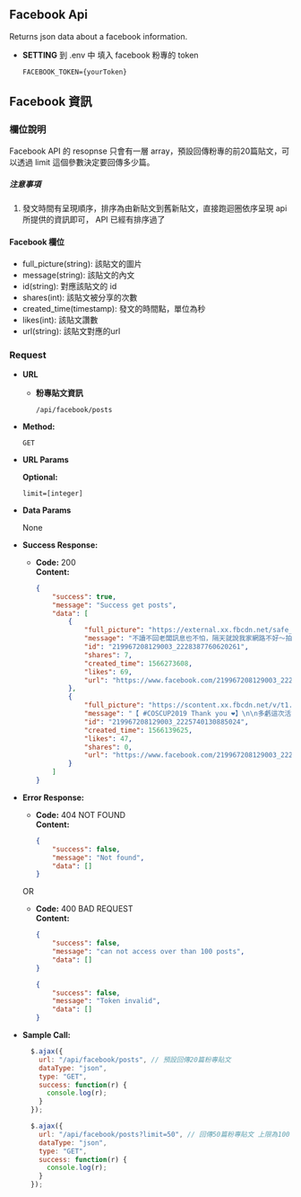 **Facebook Api**
----

Returns json data about a facebook information.

* **SETTING**
  到 .env 中 填入 facebook 粉專的 token

  ```
  FACEBOOK_TOKEN={yourToken}
  ```
## Facebook 資訊
### 欄位說明

Facebook API 的 resopnse 只會有一層 array，預設回傳粉專的前20篇貼文，可以透過 limit 這個參數決定要回傳多少篇。

##### 注意事項

1. 發文時間有呈現順序，排序為由新貼文到舊新貼文，直接跑迴圈依序呈現 api 所提供的資訊即可， API 已經有排序過了

#### Facebook 欄位

- full_picture(string): 該貼文的圖片
- message(string): 該貼文的內文
- id(string): 對應該貼文的 id
- shares(int): 該貼文被分享的次數
- created_time(timestamp): 發文的時間點，單位為秒
- likes(int): 該貼文讚數
- url(string): 該貼文對應的url

### Request

* **URL**
  * **粉專貼文資訊**

    `/api/facebook/posts`

* **Method:**

  `GET`
  
*  **URL Params**

   **Optional:**
 
   `limit=[integer]`

* **Data Params**

  None

* **Success Response:**

  * **Code:** 200 <br />
    **Content:** 
    ```json
    {
        "success": true,
        "message": "Success get posts",
        "data": [
            {
                "full_picture": "https://external.xx.fbcdn.net/safe_image.php?d=AQAEKbeX-ax-o_CA&url=https%3A%2F%2Fbuzzorange.com%2Ftechorange%2Fwp-content%2Fuploads%2Fsites%2F2%2F2019%2F08%2F1200px-190714_HK_Protest_Incendo_02-1-1024x683.jpg&_nc_hash=AQBXS7vE6N22TokR",
                "message": "不讀不回老闆訊息也不怕，隔天就說我家網路不好～拍謝！\n想安穩睡覺，就千萬別讓老闆發現這個 APP 😱\n\n什麼❗即使沒有網路也能傳送訊息 \n快試試 Bridgefy：https://lihi1.com/b8TXH\n\n#想逼死誰啦 #好吧 #其實是真的很好用\n#騷擾好朋友的工具 #接招吧",
                "id": "219967208129003_2228387760620261",
                "shares": 7,
                "created_time": 1566273608,
                "likes": 69,
                "url": "https://www.facebook.com/219967208129003_2228387760620261"
            },
            {
                "full_picture": "https://scontent.xx.fbcdn.net/v/t1.0-9/s720x720/68436816_2225711374221233_1420993005078183936_n.jpg?_nc_cat=101&_nc_oc=AQkuS8-A_XAkCED16XPNDg75Y_JdXx8AF49s2ekaSpJhlKiTrga9j8GvaKuETAJE6_k&_nc_ht=scontent.xx&oh=16d4d62f4db5fc17d1cc369fd9c3669c&oe=5E0A2CF5",
                "message": "【 #COSCUP2019 Thank you ❤️】\n\n多虧這次活動，MOPCON 認識了 \n香港的朋友、韓國的朋友、日本的朋友、中國的朋友！\n還有每個 COSCUP 好捧油🥰\n感謝大家的支持，禮物都快被搶光～\n攤位都這麼好玩了！\n那你們絕對不能錯過 MOPCON2019！\n\n讓我們再複習一次 #小智慧大PK 的重點\nMOPCON2019 何時舉辦？ #10月19日 ~ #10月20日 \n\n後續將陸續分享這次的活動照片喔！\n大家晚安😴\n\n#HongKong\n#Korea\n#Japan\n#China\n#Taiwan\n#COSCUP2019",
                "id": "219967208129003_2225740130885024",
                "created_time": 1566139625,
                "likes": 47,
                "shares": 0,
                "url": "https://www.facebook.com/219967208129003_2225740130885024"
            }
        ]
    }
    ```
 
* **Error Response:**

  * **Code:** 404 NOT FOUND <br />
    **Content:** 
    ```json
    {
        "success": false,
        "message": "Not found",
        "data": []
    }
    ```

  OR

  * **Code:** 400 BAD REQUEST <br />
    **Content:** 
    ```json
    {
        "success": false,
        "message": "can not access over than 100 posts", 
        "data": []
    }
    ```
    ```json
    {
        "success": false,
        "message": "Token invalid",
        "data": []
    }
    ```

* **Sample Call:**

  ```javascript
    $.ajax({
      url: "/api/facebook/posts", // 預設回傳20篇粉專貼文
      dataType: "json",
      type: "GET",
      success: function(r) {
        console.log(r);
      }
    });
  ```
  ```javascript
    $.ajax({
      url: "/api/facebook/posts?limit=50", // 回傳50篇粉專貼文 上限為100
      dataType: "json",
      type: "GET",
      success: function(r) {
        console.log(r);
      }
    });
  ```
